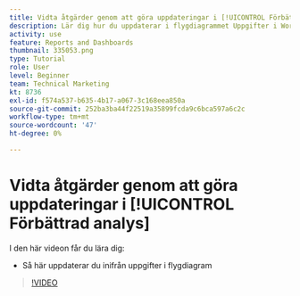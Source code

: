 ```yaml
---
title: Vidta åtgärder genom att göra uppdateringar i [!UICONTROL Förbättrad analys]
description: Lär dig hur du uppdaterar i flygdiagrammet Uppgifter i Workfront.
activity: use
feature: Reports and Dashboards
thumbnail: 335053.png
type: Tutorial
role: User
level: Beginner
team: Technical Marketing
kt: 8736
exl-id: f574a537-b635-4b17-a067-3c168eea850a
source-git-commit: 252ba3ba44f22519a35899fcda9c6bca597a6c2c
workflow-type: tm+mt
source-wordcount: '47'
ht-degree: 0%

---
```


# Vidta åtgärder genom att göra uppdateringar i [!UICONTROL Förbättrad analys]

I den här videon får du lära dig:

* Så här uppdaterar du inifrån uppgifter i flygdiagram

>[!VIDEO](https://video.tv.adobe.com/v/335053/?quality=12)
